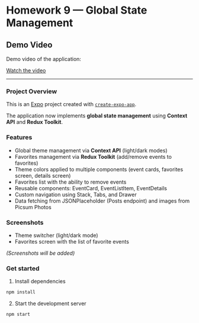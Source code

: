 # Homework 9 — Global State Management

## Demo Video

Demo video of the application:

[Watch the video](./screen_recording/ice_video_20250705-002021.mp4)

---

### Project Overview

This is an [Expo](https://expo.dev) project created with [`create-expo-app`](https://www.npmjs.com/package/create-expo-app).

The application now implements **global state management** using **Context API** and **Redux Toolkit**.

### Features

- Global theme management via **Context API** (light/dark modes)
- Favorites management via **Redux Toolkit** (add/remove events to favorites)
- Theme colors applied to multiple components (event cards, favorites screen, details screen)
- Favorites list with the ability to remove events
- Reusable components: EventCard, EventListItem, EventDetails
- Custom navigation using Stack, Tabs, and Drawer
- Data fetching from JSONPlaceholder (Posts endpoint) and images from Picsum Photos

### Screenshots

- Theme switcher (light/dark mode)
- Favorites screen with the list of favorite events

_(Screenshots will be added)_

### Get started

1. Install dependencies

```bash
npm install
```

2. Start the development server

```bash
npm start
```
